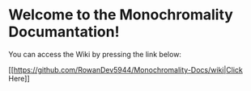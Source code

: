 # Welcome to the Monochromality Documantation!

You can access the Wiki by pressing the link below:

[[https://github.com/RowanDev5944/Monochromality-Docs/wiki|Click Here]]
